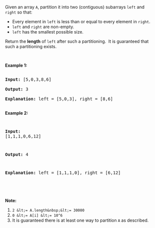 Given an array `` A ``, partition it&nbsp;into two (contiguous) subarrays&nbsp;`` left ``&nbsp;and `` right ``&nbsp;so that:

*   Every element in `` left ``&nbsp;is less than or equal to every element in `` right ``.
*   `` left `` and `` right `` are non-empty.
*   `` left ``&nbsp;has the smallest possible size.

Return the __length__ of `` left `` after such a partitioning.&nbsp; It is guaranteed that such a partitioning exists.

&nbsp;

__Example 1:__

<pre>
<strong>Input: </strong><span id="example-input-1-1">[5,0,3,8,6]</span>
<strong>Output: </strong><span id="example-output-1">3</span>
<strong>Explanation: </strong>left = [5,0,3], right = [8,6]
</pre>

<div>
<p><strong>Example 2:</strong></p>
<pre>
<strong>Input: </strong><span id="example-input-2-1">[1,1,1,0,6,12]</span>
<strong>Output: </strong><span id="example-output-2">4</span>
<strong>Explanation: </strong>left = [1,1,1,0], right = [6,12]
</pre>
<p>&nbsp;</p>
</div>

__Note:__

1.   `` 2 &lt;= A.length&nbsp;&lt;= 30000 ``
2.   `` 0 &lt;= A[i] &lt;= 10^6 ``
3.   It is guaranteed there is at least one way to partition `` A `` as described.

<div>
<div>&nbsp;</div>
</div>
